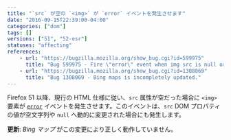 ```yaml
---
title: "`src` が空の `<img>` が `error` イベントを発生させます"
date: "2016-09-15T22:39:00-04:00"
categories: ["dom"]
tags: []
versions: ["51", "52-esr"]
statuses: "affecting"
references:
    - url: "https://bugzilla.mozilla.org/show_bug.cgi?id=599975"
      title: "Bug 599975 - Fire \"error\" event when img src is null or empty"
    - url: "https://bugzilla.mozilla.org/show_bug.cgi?id=1308069"
      title: "Bug 1308069 - Bing maps is incompletely updated."
---
```

Firefox 51 以降、現行の HTML 仕様に従い、`src` 属性が空だった場合に `<img>` 要素が [`error`](https://developer.mozilla.org/docs/Web/Events/error) イベントを発生させます。このイベントは、`src` DOM プロパティの値が空文字列や `null` へ動的に変更された場合にも発生します。

**更新**: *Bing マップ* がこの変更により正しく動作していません。
